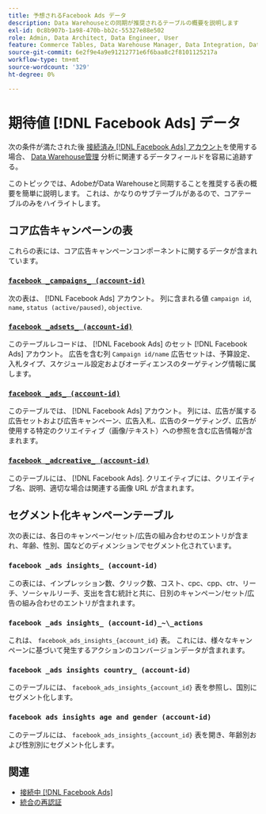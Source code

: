 ```yaml
---
title: 予想されるFacebook Ads データ
description: Data Warehouseとの同期が推奨されるテーブルの概要を説明します
exl-id: 0c8b907b-1a98-470b-bb2c-55327e88e502
role: Admin, Data Architect, Data Engineer, User
feature: Commerce Tables, Data Warehouse Manager, Data Integration, Data Import/Export
source-git-commit: 6e2f9e4a9e91212771e6f6baa8c2f8101125217a
workflow-type: tm+mt
source-wordcount: '329'
ht-degree: 0%

---
```


# 期待値 [!DNL Facebook Ads] データ

次の条件が満たされた後 [接続済み [!DNL Facebook Ads] アカウント](../integrations/facebook-ads.md)を使用する場合、 [Data Warehouse管理](../../../data-analyst/data-warehouse-mgr/tour-dwm.md) 分析に関連するデータフィールドを容易に追跡する。

このトピックでは、AdobeがData Warehouseと同期することを推奨する表の概要を簡単に説明します。 これは、かなりのサブテーブルがあるので、コアテーブルのみをハイライトします。

## コア広告キャンペーンの表

これらの表には、コア広告キャンペーンコンポーネントに関するデータが含まれています。

### [`facebook _campaigns_ (account-id)`](https://developers.facebook.com/docs/marketing-api/reference/ad-campaign-group)

次の表は、 [!DNL Facebook Ads] アカウント。 列に含まれる値 `campaign id`, `name`, `status (active/paused)`, `objective`.

### [`facebook _adsets_ (account-id)`](https://developers.facebook.com/docs/marketing-api/reference/ad-campaign)

このテーブルレコードは、 [!DNL Facebook Ads] のセット [!DNL Facebook Ads] アカウント。 広告を含む列 `Campaign id/name` 広告セットは、予算設定、入札タイプ、スケジュール設定およびオーディエンスのターゲティング情報に属します。

### [`facebook _ads_ (account-id)`](https://developers.facebook.com/docs/marketing-api/reference/adgroup)

このテーブルでは、 [!DNL Facebook Ads] アカウント。 列には、広告が属する広告セットおよび広告キャンペーン、広告入札、広告のターゲティング、広告が使用する特定のクリエイティブ（画像/テキスト）への参照を含む広告情報が含まれます。

### [`facebook _adcreative_ (account-id)`](https://developers.facebook.com/docs/marketing-api/reference/ad-creative)

このテーブルには、 [!DNL Facebook Ads]. クリエイティブには、クリエイティブ名、説明、適切な場合は関連する画像 URL が含まれます。

## セグメント化キャンペーンテーブル

次の表には、各日のキャンペーン/セット/広告の組み合わせのエントリが含まれ、年齢、性別、国などのディメンションでセグメント化されています。

### `facebook _ads insights_ (account-id)`

この表には、インプレッション数、クリック数、コスト、cpc、cpp、ctr、リーチ、ソーシャルリーチ、支出を含む統計と共に、日別のキャンペーン/セット/広告の組み合わせのエントリが含まれます。

### `facebook _ads insights_ (account-id)_~\_actions`

これは、 `facebook_ads_insights_{account_id}` 表。 これには、様々なキャンペーンに基づいて発生するアクションのコンバージョンデータが含まれます。

### `facebook _ads insights country_ (account-id)`

このテーブルには、 `facebook_ads_insights_{account_id}` 表を参照し、国別にセグメント化します。

### `facebook ads insights age and gender (account-id)`

このテーブルには、 `facebook_ads_insights_{account_id}` 表を開き、年齢別および性別別にセグメント化します。

## 関連

* [接続中 [!DNL Facebook Ads]](../integrations/facebook-ads.md)
* [統合の再認証](https://experienceleague.adobe.com/docs/commerce-knowledge-base/kb/how-to/mbi-reauthenticating-integrations.html)
